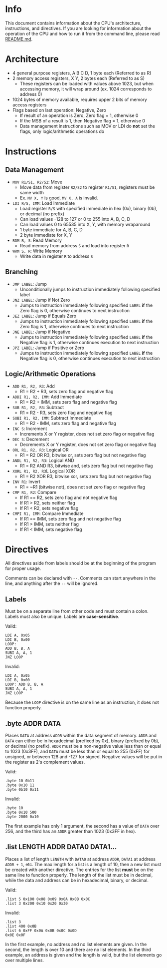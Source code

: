 # Info
This document contains information about the CPU's architecture, instructions, and directives. If you are looking for information about the operation of the CPU and how to run it from the command line, please read [README.md](README.md).

# Architecture
- 4 general purpose registers, A B C D, 1 byte each (Referred to as R)
- 2 memory access registers, X Y, 2 bytes each (Referred to as S)
  - These registers can be loaded with values above 1023, but when accessing memory, it will wrap around (ex. 1024 corresponds to address 0)
- 1024 bytes of memory available, requires upper 2 bits of memory access registers
- Flags based on last operation: Negative, Zero
    - If result of an operation is Zero, Zero flag = 1, otherwise 0
    - If the MSB of a result is 1, then Negative flag = 1, otherwise 0
    - Data management instructions such as MOV or LDI do **not** set the flags, only logic/arithmetic operations do

# Instructions

## Data Management
- `MOV R1/S1, R2/S2`: Move
  - Move data from register `R2/S2` to register `R1/S1`, registers must be same width
  - Ex. `MV X, Y` is good, `MV X, A` is invalid.
- `LDI R/S, IMM`: Load Immediate
  - Load register `R/S` with specified immediate in hex (0x), binary (0b), or decimal (no prefix)
  - Can load values -128 to 127 or 0 to 255 into A, B, C, D
  - Can load values 0 to 65535 into X, Y, with memory wraparound
  - 1 byte immediate for A, B, C, D
  - 2 byte immediate for X, Y
- `RDM R, S`: Read Memory
  - Read memory from address `S` and load into register `R`
- `WRM S, R`: Write Memory
  - Write data in register `R` to address `S`

## Branching
- `JMP LABEL`: Jump
  - Unconditionally jumps to instruction immediately following specified label
- `JNZ LABEL`: Jump if Not Zero
  - Jumps to instruction immediately following specified `LABEL` **if** the Zero flag is 0, otherwise continues to next instruction
- `JEZ LABEL`: Jump if Equals Zero
  - Jumps to instruction immediately following specified `LABEL` **if** the Zero flag is 1, otherwise continues to next instruction
- `JNE LABEL`: Jump if Negative
  - Jumps to instruction immediately following specified `LABEL` **if** the Negative flag is 1, otherwise continues execution to next instruction
- `JPZ LABEL`: Jump if Positive or Zero
  - Jumps to instruction immediately following specified `LABEL` **if** the Negative flag is 0, otherwise continues execution to next instruction

## Logic/Arithmetic Operations

- `ADD R1, R2, R3`: Add
  - R1 = R2 + R3, sets zero flag and negative flag
- `ADDI R1, R2, IMM`: Add Immediate
  - R1 = R2 + IMM, sets zero flag and negative flag
- `SUB R1, R2, R3`: Subtract
  - R1 = R2 - R3, sets zero flag and negative flag
- `SUBI R1, R2, IMM`: Subtract Immediate
  - R1 = R2 - IMM, sets zero flag and negative flag
- `INC S`: Increment
  - Increments X or Y register, does not set zero flag or negative flag
- `DEC S`: Decrement
  - Decrements X or Y register, does not set zero flag or negative flag
- `ORL R1, R2, R3`: Logical OR
  - R1 = R2 OR R3, bitwise or, sets zero flag but not negative flag
- `ANDL R1, R2, R3`: Logical AND
  - R1 = R2 AND R3, bitwise and, sets zero flag but not negative flag
- `XORL R1, R2, R3`L Logical XOR
  - R1 = R2 XOR R3, bitwise xor, sets zero flag but not negative flag
- `INV R1`: Invert
  - R1 = ~R1 (bitwise not), does not set zero flag or negative flag
- `CMP R1, R2`: Compare
  - If R1 == R2, sets zero flag and not negative flag
  - If R1 > R2, sets neither flag
  - If R1 < R2, sets negative flag
- `CMPI R1, IMM`: Compare Immediate
  - If R1 == IMM, sets zero flag and not negative flag
  - If R1 > IMM, sets neither flag
  - If R1 < IMM, sets negative flag

# Directives

All directives aside from labels should be at the beginning of the program for proper usage.

Comments can be declared with `--`. Comments can start anywhere in the line, and anything after the `--` will be ignored.

## Labels
Must be on a separate line from other code and must contain a colon. Labels must also be unique. Labels are **case-sensitive**.

Valid:
```
LDI A, 0x05
LDI B, 0x00
LOOP:
ADD B, B, A
SUBI A, A, 1
JNZ LOOP
```
Invalid:
```
LDI A, 0x05
LDI B, 0x00
LOOP: ADD B, B, A
SUBI A, A, 1
JNZ LOOP
```
Because the `LOOP` directive is on the same line as an instruction, it does not function properly.

## .byte ADDR DATA
Places `DATA` at address `ADDR` within the data segment of memory. `ADDR` and `DATA` can either be in hexadecimal (prefixed by 0x), binary (prefixed by 0b), or decimal (no prefix). `ADDR` must be a non-negative value less than or equal to 1023 (0x3FF), and `DATA` must be less than or equal to 255 (0xFF) for unsigned, or between 128 and -127 for signed. Negative values will be put in the register as 2's complement values.

Valid:
```
.byte 10 0b11
.byte 0x10 11
.byte 0b10 0x11
```

Invalid:
```
.byte 10
.byte 0x10 500
.byte 2000 0x10
```
The first example has only 1 argument, the second has a value of `DATA` over 256, and the third has an `ADDR` greater than 1023 (0x3FF in hex). 

## .list LENGTH ADDR DATA0 DATA1...
Places a list of length `LENGTH` with `DATA0` at address `ADDR`, `DATA1` at address `ADDR + 1`, etc. The max length for a list is a length of 10, then a new list must be created with another directive. The entries for the list **must** be on the same line to function properly. The length of the list must be in decimal, while the data and address can be in hexadecimal, binary, or decimal.

Valid:
```
.list 5 0x100 0x08 0x09 0x0A 0x0B 0x0C
.list 3 0x200 0x10 0x20 0x30
```

Invalid:
```
.list 3
.list 400 0x0B
.list 6 0xFF 0x0A 0x0B 0x0C 0x0D
0x0E 0x0F
```

In the first example, no address and no list elements are given. In the second, the length is over 10 and there are no list elements. In the third example, an address is given and the length is valid, but the list elements go over multiple lines.
